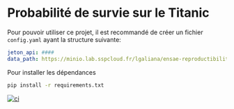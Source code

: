 # Probabilité de survie sur le Titanic

Pour pouvoir utiliser ce projet, il
est recommandé de créer un fichier `config.yaml`
ayant la structure suivante:

```yaml
jeton_api: ####
data_path: https://minio.lab.sspcloud.fr/lgaliana/ensae-reproductibilite/data/raw/data.csv
```

Pour installer les dépendances

```bash
pip install -r requirements.txt
```

[![ci](https://github.com/TheAIWizard/application/actions/workflows/prod.yml/badge.svg)](https://github.com/TheAIWizard/application/actions/workflows/prod.yml)

